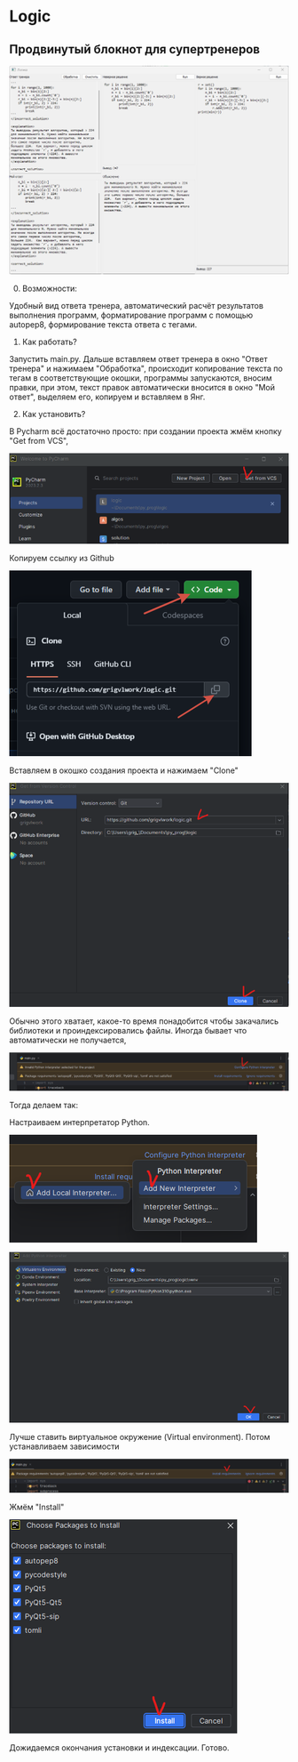 # Logic

## Продвинутый блокнот для супертренеров

   ![screen1](images/p1.PNG)

0. Возможности:

Удобный вид ответа тренера, автоматический расчёт результатов выполнения программ, форматирование программ с помощью
autopep8, формирование текста ответа с тегами.
   
1. Как работать? 

Запустить main.py. Дальше вставляем ответ тренера в окно "Ответ тренера" и нажимаем "Обработка", происходит копирование текста по тегам в соответствующие окошки, 
программы запускаются, вносим правки, при этом, текст правок автоматически вносится в окно "Мой ответ", выделяем его,
копируем и вставляем в Янг.

2. Как установить?

В Pycharm всё достаточно просто: при создании проекта жмём кнопку "Get from VCS",

   ![screen2](images/p2.PNG)
   
Копируем ссылку из Github

   ![screen3](images/p2-1.PNG)

Вставляем в окошко создания проекта и нажимаем "Clone"

   ![screen4](images/p3.PNG)

Обычно этого хватает, какое-то время понадобится чтобы закачались библиотеки и проиндексировались файлы.
Иногда бывает что автоматически не получается,

   ![screen5](images/p4.PNG)

Тогда делаем так:

Настраиваем интерпретатор Python.

   ![screen7](images/p5-1.PNG)

   ![screen8](images/p6.PNG)

Лучше ставить виртуальное окружение (Virtual environment).
Потом устанавливаем зависимости
   
   ![screen9](images/p7.PNG)

Жмём "Install"

   ![screen10](images/p8.PNG)

Дожидаемся окончания установки и индексации. Готово.








